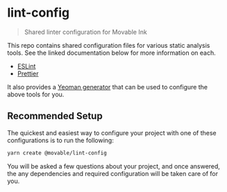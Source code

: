 # lint-config

> Shared linter configuration for Movable Ink

This repo contains shared configuration files for various static analysis tools. See the linked documentation below for more information on each.

- [ESLint](./eslint/base/README.md)
- [Prettier](./prettier-config/README.md)

It also provides a [Yeoman generator](./generator-lint-config/README.md) that can be used to configure the above tools for you.

## Recommended Setup

The quickest and easiest way to configure your project with one of these configurations is to run the following:

```bash
yarn create @movable/lint-config
```

You will be asked a few questions about your project, and once answered, the any dependencies and required configuration will be taken care of for you.
